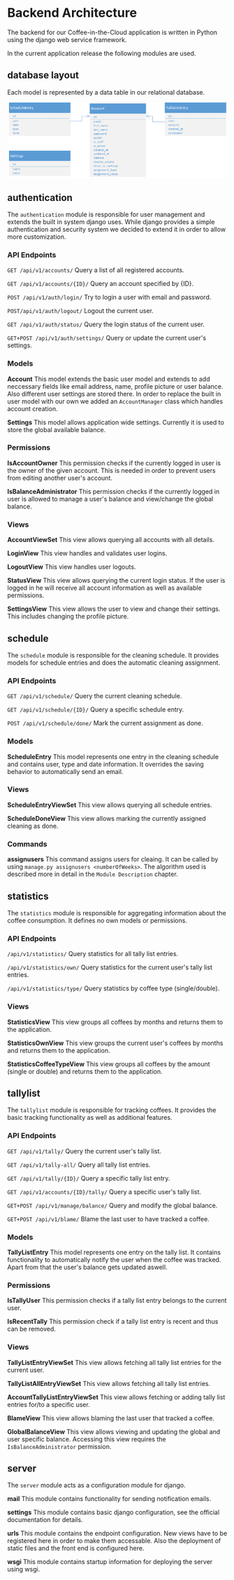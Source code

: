 # Backend Architecture

The backend for our Coffee-in-the-Cloud application is written in Python using the django web service framework.

In the current application release the following modules are used.

## database layout

Each model is represented by a data table in our relational database. 

![class diagram](../images/class-diagram.png "class diagram")

## authentication

The ```authentication``` module is responsible for user management and extends the built in system django uses. While
django provides a simple authentication and security system we decided to extend it in order to allow more
customization.

### API Endpoints

```GET /api/v1/accounts/``` Query a list of all registered accounts.

```GET /api/v1/accounts/{ID}/``` Query an account specified by {ID}.

```POST /api/v1/auth/login/``` Try to login a user with email and password.

```POST/api/v1/auth/logout/``` Logout the current user.

```GET /api/v1/auth/status/``` Query the login status of the current user.

```GET+POST /api/v1/auth/settings/``` Query or update the current user's settings.

### Models

**Account** This model extends the basic user model and extends to add neccessary fields like email address, name,
profile picture or user balance. Also different user settings are stored there. In order to replace the built in user
model with our own we added an ```AccountManager``` class which handles account
creation.

**Settings** This model allows application wide settings. Currently it is used to store the global available balance.

### Permissions

**IsAccountOwner** This permission checks if the currently logged in user is the owner of the given account. This is
needed in order to prevent users from editing another user's account.

**IsBalanceAdministrator** This permission checks if the currently logged in user is allowed to manage a user's
balance and view/change the global balance.

### Views

**AccountViewSet** This view allows querying all accounts with all details.

**LoginView** This view handles and validates user logins.

**LogoutView** This view handles user logouts.

**StatusView** This view allows querying the current login status. If the user is logged in he will receive all
account information as well as available permissions.

**SettingsView** This view allows the user to view and change their settings. This includes changing the profile
picture.

## schedule

The ```schedule``` module is responsible for the cleaning schedule. It provides models for schedule entries and does
the automatic cleaning assignment.

### API Endpoints

```GET /api/v1/schedule/``` Query the current cleaning schedule.

```GET /api/v1/schedule/{ID}/``` Query a specific schedule entry.

```POST /api/v1/schedule/done/``` Mark the current assignment as done.

### Models

**ScheduleEntry** This model represents one entry in the cleaning schedule and contains user, type and date
information. It overrides the saving behavior to automatically send an email.

### Views

**ScheduleEntryViewSet** This view allows querying all schedule entries.

**ScheduleDoneView** This view allows marking the currently assigned cleaning as done.

### Commands

**assignusers** This command assigns users for cleaing. It can be called by using ```manage.py assignusers
<numberOfWeeks>```. The algorithm used is described more in detail in the ```Module Description``` chapter.

## statistics

The ```statistics``` module is responsible for aggregating information about the coffee consumption. It defines no own
models or permissions.

### API Endpoints

```/api/v1/statistics/``` Query statistics for all tally list entries.

```/api/v1/statistics/own/``` Query statistics for the current user's tally list entries.

```/api/v1/statistics/type/``` Query statistics by coffee type (single/double).

### Views

**StatisticsView** This view groups all coffees by months and returns them to the application.

**StatisticsOwnView** This view groups the current user's coffees by months and returns them to the application.

**StatisticsCoffeeTypeView** This view groups all coffees by the amount (single or double) and returns them to the
application.

## tallylist

The ```tallylist``` module is responsible for tracking coffees. It provides the basic tracking functionality as well
as additional features.

### API Endpoints

```GET /api/v1/tally/``` Query the current user's tally list.

```GET /api/v1/tally-all/``` Query all tally list entries.

```GET /api/v1/tally/{ID}/``` Query a specific tally list entry.

```GET /api/v1/accounts/{ID}/tally/``` Query a specific user's tally list.

```GET+POST /api/v1/manage/balance/``` Query and modify the global balance.

```GET+POST /api/v1/blame/``` Blame the last user to have tracked a coffee.

### Models

**TallyListEntry** This model represents one entry on the tally list. It contains functionality to automatically
notify the user when the coffee was tracked. Apart from that the user's balance gets updated aswell.

### Permissions

**IsTallyUser** This permission checks if a tally list entry belongs to the current user.

**IsRecentTally** This permission check if a tally list entry is recent and thus can be removed.

### Views

**TallyListEntryViewSet** This view allows fetching all tally list entries for the current user.

**TallyListAllEntryViewSet** This view allows fetching all tally list entries.

**AccountTallyListEntryViewSet** This view allows fetching or adding tally list entries for/to a specific user.

**BlameView** This view allows blaming the last user that tracked a coffee.

**GlobalBalanceView** This view allows viewing and updating the global and user specific balance. Accessing this view
 requires the ```IsBalanceAdministrator``` permission.

## server

The ```server``` module acts as a configuration module for django.

**mail** This module contains functionality for sending notification emails.

**settings** This module contains basic django configuration, see the official documentation for details.

**urls** This module contains the endpoint configuration. New views have to be registered here in order to make them
accessable. Also the deployment of static files and the front end is configured here.

**wsgi** This module contains startup information for deploying the server using wsgi.